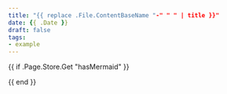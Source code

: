 ```yaml
---
title: "{{ replace .File.ContentBaseName "-" " " | title }}"
date: {{ .Date }}
draft: false
tags:
- example
---
```



{{ if .Page.Store.Get "hasMermaid" }}
  <script type="module">
    import mermaid from 'https://cdn.jsdelivr.net/npm/mermaid/dist/mermaid.esm.min.mjs';
    mermaid.initialize({ startOnLoad: true });
  </script>
{{ end }}
